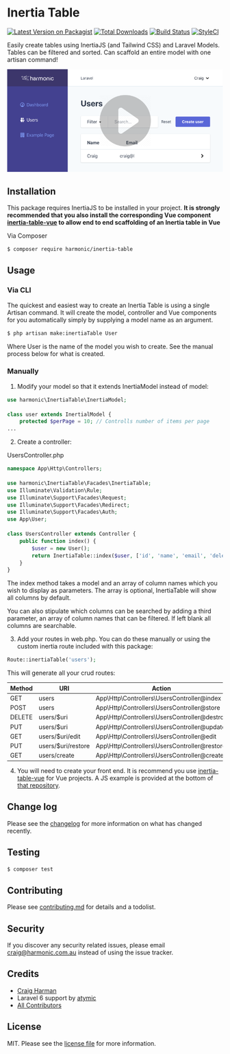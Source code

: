 # Inertia Table

[![Latest Version on Packagist][ico-version]][link-packagist]
[![Total Downloads][ico-downloads]][link-downloads]
[![Build Status][ico-travis]][link-travis]
[![StyleCI][ico-styleci]][link-styleci]

Easily create tables using InertiaJS (and Tailwind CSS) and Laravel Models. Tables can be filtered and sorted.
Can scaffold an entire model with one artisan command!

[![Laravel Preset - Click for video](https://github.com/Harmonic/laravel-preset/raw/master/docs/laravel-preset-screenshot.png)](https://www.youtube.com/watch?v=K_d_RboHBbI&feature=youtu.be)

## Installation

This package requires InertiaJS to be installed in your project.
**It is strongly recommended that you also install the corresponding Vue component [inertia-table-vue](https://github.com/Harmonic/inertia-table-vue) to allow end to end scaffolding of an Inertia table in Vue**

Via Composer

``` bash
$ composer require harmonic/inertia-table
```

## Usage

### Via CLI

The quickest and easiest way to create an Inertia Table is using a single Artisan command. It will create the model, controller and Vue components for you automatically simply by supplying a model name as an argument.

``` bash
$ php artisan make:inertiaTable User
```
Where User is the name of the model you wish to create. See the manual process below for what is created.

### Manually

1) Modify your model so that it extends InertiaModel instead of model:

``` php
use harmonic\InertiaTable\InertiaModel;

class user extends InertialModel {
    protected $perPage = 10; // Controlls number of items per page
...
```

2) Create a controller:

UsersController.php
``` php 
namespace App\Http\Controllers;

use harmonic\InertiaTable\Facades\InertiaTable;
use Illuminate\Validation\Rule;
use Illuminate\Support\Facades\Request;
use Illuminate\Support\Facades\Redirect;
use Illuminate\Support\Facades\Auth;
use App\User;

class UsersController extends Controller {
    public function index() {
        $user = new User();
        return InertiaTable::index($user, ['id', 'name', 'email', 'deleted_at']);
    }    
}
```
The index method takes a model and an array of column names which you wish to display as parameters. The array is optional, InertiaTable will show all columns by default.

You can also stipulate which columns can be searched by adding a third parameter, an array of column names that can be filtered. If left blank all columns are searchable.

3) Add your routes in web.php. You can do these manually or using the custom inertia route included with this package:

``` php
Route::inertiaTable('users');
```

This will generate all your crud routes:

| Method   | URI                | Action                                       |
|----------|--------------------|----------------------------------------------|
| GET | users              | App\Http\Controllers\UsersController@index   |
| POST     | users              | App\Http\Controllers\UsersController@store   |
| DELETE   | users/$uri         | App\Http\Controllers\UsersController@destroy |
| PUT      | users/$uri         | App\Http\Controllers\UsersController@update  |
| GET | users/$uri/edit    | App\Http\Controllers\UsersController@edit    |
| PUT      | users/$uri/restore | App\Http\Controllers\UsersController@restore |
| GET | users/create       | App\Http\Controllers\UsersController@create  |

4) You will need to create your front end. It is recommend you use [inertia-table-vue](https://github.com/Harmonic/inertia-table-vue) for Vue projects. A JS example is provided at the bottom of [that repository](https://github.com/Harmonic/inertia-table-vue).

## Change log

Please see the [changelog](changelog.md) for more information on what has changed recently.

## Testing

``` bash
$ composer test
```

## Contributing

Please see [contributing.md](contributing.md) for details and a todolist.

## Security

If you discover any security related issues, please email craig@harmonic.com.au instead of using the issue tracker.

## Credits

- [Craig Harman][link-author]
- Laravel 6 support by [atymic](https://github.com/atymic)
- [All Contributors][link-contributors]

## License

MIT. Please see the [license file](license.md) for more information.

[ico-version]: https://img.shields.io/packagist/v/harmonic/inertia-table.svg?style=flat-square
[ico-downloads]: https://img.shields.io/packagist/dt/harmonic/inertia-table.svg?style=flat-square
[ico-travis]: https://img.shields.io/travis/harmonic/inertia-table/master.svg?style=flat-square
[ico-styleci]: https://styleci.io/repos/192192722/shield

[link-packagist]: https://packagist.org/packages/harmonic/inertia-table
[link-downloads]: https://packagist.org/packages/harmonic/inertia-table
[link-travis]: https://travis-ci.org/harmonic/inertia-table
[link-styleci]: https://styleci.io/repos/192192722
[link-author]: https://github.com/harmonic
[link-contributors]: ../../contributors
